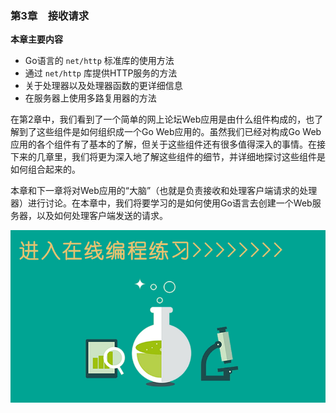 ### 第3章　接收请求

**本章主要内容**

+ Go语言的 `net/http` 标准库的使用方法
+ 通过 `net/http` 库提供HTTP服务的方法
+ 关于处理器以及处理器函数的更详细信息
+ 在服务器上使用多路复用器的方法

在第2章中，我们看到了一个简单的网上论坛Web应用是由什么组件构成的，也了解到了这些组件是如何组织成一个Go Web应用的。虽然我们已经对构成Go Web应用的各个组件有了基本的了解，但关于这些组件还有很多值得深入的事情。在接下来的几章里，我们将更为深入地了解这些组件的细节，并详细地探讨这些组件是如何组合起来的。

本章和下一章将对Web应用的“大脑”（也就是负责接收和处理客户端请求的处理器）进行讨论。在本章中，我们将要学习的是如何使用Go语言去创建一个Web服务器，以及如何处理客户端发送的请求。

![202103132E8DF0AC.jpg](../images/202103132E8DF0AC.jpg)
